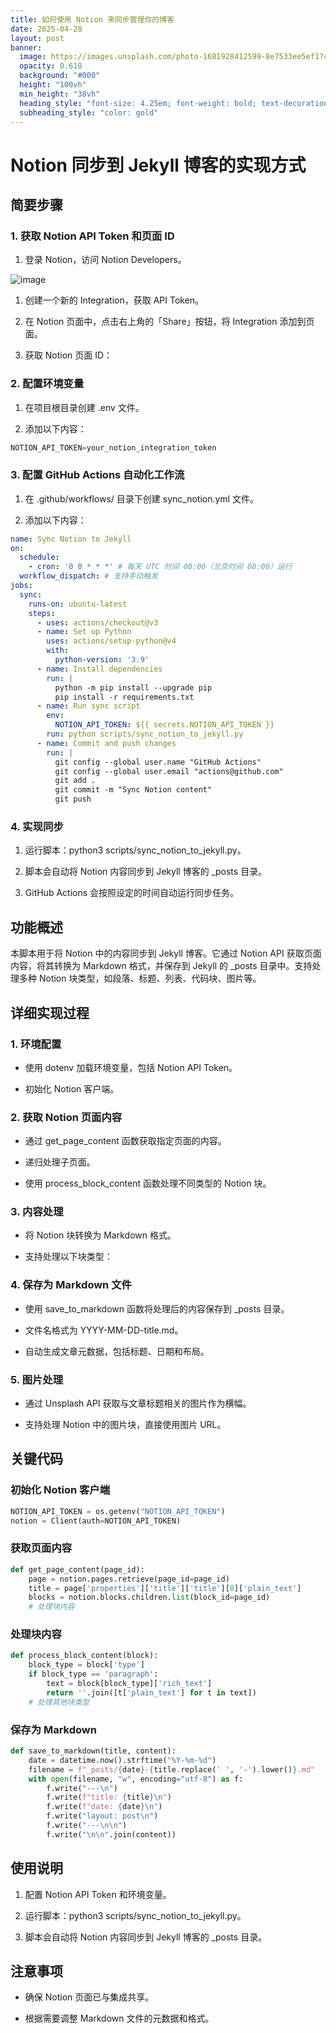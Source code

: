 ```yaml
---
title: 如何使用 Notion 来同步管理你的博客
date: 2025-04-28
layout: post
banner:
  image: https://images.unsplash.com/photo-1681928412599-8e7533ee5ef1?crop=entropy&cs=tinysrgb&fit=max&fm=jpg&ixid=M3w2OTIwMzJ8MHwxfHJhbmRvbXx8fHx8fHx8fDE3NDU4MzE2OTB8&ixlib=rb-4.0.3&q=80&w=1080
  opacity: 0.618
  background: "#000"
  height: "100vh"
  min_height: "38vh"
  heading_style: "font-size: 4.25em; font-weight: bold; text-decoration: underline"
  subheading_style: "color: gold"
---
```


# Notion 同步到 Jekyll 博客的实现方式

## 简要步骤

### 1. 获取 Notion API Token 和页面 ID

1. 登录 Notion，访问 Notion Developers。

![image](https://prod-files-secure.s3.us-west-2.amazonaws.com/a7a0cc5a-89b9-4cda-8686-1fba0ca52f40/d19c1afe-dea5-4312-9333-786b0ba83054/image.png?X-Amz-Algorithm=AWS4-HMAC-SHA256&X-Amz-Content-Sha256=UNSIGNED-PAYLOAD&X-Amz-Credential=ASIAZI2LB466ZQEW63B4%2F20250428%2Fus-west-2%2Fs3%2Faws4_request&X-Amz-Date=20250428T091450Z&X-Amz-Expires=3600&X-Amz-Security-Token=IQoJb3JpZ2luX2VjENn%2F%2F%2F%2F%2F%2F%2F%2F%2F%2FwEaCXVzLXdlc3QtMiJHMEUCIQDbYD5SEOGug%2BfuLqlHSyntzIBGJ2PipCfmkrZ89%2BerKwIgBkntN7s6xA5TXK%2BWcJvQkcuzdW3KO1YVlH44Jx40K7oq%2FwMIchAAGgw2Mzc0MjMxODM4MDUiDNNaTjwNvlitb%2FMAICrcA4X%2BHLKI0690yEOTIYopBaInW0IQseqWT8P2p2oT3rH1GgDVv9%2F9MaFSGJzGAj7HJJdqfO06rmGEO8xM4gYf5Gxt9SrpRwEBzB7PGNsThwJ5nlczQNmVUNGO72qZpVNQTNl7ciX0C6tgmTrIlMIYz9M13XAWjUKvFfpB8J8sWdKFFi30UfuzQ2%2FtK2akulZptbSmjhCXtqFJ2yWWpEYEpB8lDoCfVAQSVuThwobn9Tn3rjR%2BeBfQpMEc211KWlcIE%2FdI5WOo%2Bpx3Q%2BZmL523v1XT4Kslts1gyZBCV%2F1OEusOzpTa6GH0wFujAhk44d9efyh5V3ZXPiM1ux81zhcLZ2fgfbVeX%2FR0rDNHVxWEliM%2BcuWb%2FkcHp8xU%2B0UerZfIZTMoly0GUM9OXB4R4J%2BYBiLjCiURozaC82UXCYtObV%2BGZU4H6oDwXnFGDqjupvTs2J3RX2RQ%2BKln3UE4jnx2L8dZa7ABJwimQgP5VYfsZ%2BfB%2BgNLe%2F7dw397KTdlRQKwhqvrRIe2rmxz2kk3jF4B24ZQzDvUdvzFvdeR6FtBH4G0XpOgqGgegO0QCpTJ6h2vYmzZvCXqdc63CODLu0A2tm%2F8ZEyX%2BmeflbKz6id9jIxBGDLfOU%2FTuigVfsNtMIiHvcAGOqUBaz93AWnlfU5oRl6CNjBZYVAD3TXrKogmVaa%2FQBxGUUmJA5i9VXgdh7ZFF2q%2BhYn9AzQynAj8GTnqZgwp8mBxLbO7Z4oTZYTS6nXowbq%2BbNdcEDgX%2BwXGkAXHxGstud0xqLilYUKG2upsLLjdBV7wNHT2U4wXpb22q%2Fr45VTP5q3qPLPWuXGub13hZ0mPczGozKupVMkE90LH6IHO%2FsqBHm2V1QrM&X-Amz-Signature=0699bb10df28be95c35e85abc336229b046186554f2a444c69df34995dade340&X-Amz-SignedHeaders=host&x-id=GetObject)

1. 创建一个新的 Integration，获取 API Token。

1. 在 Notion 页面中，点击右上角的「Share」按钮，将 Integration 添加到页面。

1. 获取 Notion 页面 ID：


### 2. 配置环境变量

1. 在项目根目录创建 .env 文件。

1. 添加以下内容：

```javascript
NOTION_API_TOKEN=your_notion_integration_token
```

### 3. 配置 GitHub Actions 自动化工作流

1. 在 .github/workflows/ 目录下创建 sync_notion.yml 文件。

1. 添加以下内容：

```yaml
name: Sync Notion to Jekyll
on:
  schedule:
    - cron: '0 0 * * *' # 每天 UTC 时间 00:00（北京时间 08:00）运行
  workflow_dispatch: # 支持手动触发
jobs:
  sync:
    runs-on: ubuntu-latest
    steps:
      - uses: actions/checkout@v3
      - name: Set up Python
        uses: actions/setup-python@v4
        with:
          python-version: '3.9'
      - name: Install dependencies
        run: |
          python -m pip install --upgrade pip
          pip install -r requirements.txt
      - name: Run sync script
        env:
          NOTION_API_TOKEN: ${{ secrets.NOTION_API_TOKEN }}
        run: python scripts/sync_notion_to_jekyll.py
      - name: Commit and push changes
        run: |
          git config --global user.name "GitHub Actions"
          git config --global user.email "actions@github.com"
          git add .
          git commit -m "Sync Notion content"
          git push
```

### 4. 实现同步

1. 运行脚本：python3 scripts/sync_notion_to_jekyll.py。

1. 脚本会自动将 Notion 内容同步到 Jekyll 博客的 _posts 目录。

1. GitHub Actions 会按照设定的时间自动运行同步任务。

## 功能概述

本脚本用于将 Notion 中的内容同步到 Jekyll 博客。它通过 Notion API 获取页面内容，将其转换为 Markdown 格式，并保存到 Jekyll 的 _posts 目录中。支持处理多种 Notion 块类型，如段落、标题、列表、代码块、图片等。

## 详细实现过程

### 1. 环境配置

- 使用 dotenv 加载环境变量，包括 Notion API Token。

- 初始化 Notion 客户端。

### 2. 获取 Notion 页面内容

- 通过 get_page_content 函数获取指定页面的内容。

- 递归处理子页面。

- 使用 process_block_content 函数处理不同类型的 Notion 块。

### 3. 内容处理

- 将 Notion 块转换为 Markdown 格式。

- 支持处理以下块类型：


### 4. 保存为 Markdown 文件

- 使用 save_to_markdown 函数将处理后的内容保存到 _posts 目录。

- 文件名格式为 YYYY-MM-DD-title.md。

- 自动生成文章元数据，包括标题、日期和布局。

### 5. 图片处理

- 通过 Unsplash API 获取与文章标题相关的图片作为横幅。

- 支持处理 Notion 中的图片块，直接使用图片 URL。

## 关键代码

### 初始化 Notion 客户端

```python
NOTION_API_TOKEN = os.getenv("NOTION_API_TOKEN")
notion = Client(auth=NOTION_API_TOKEN)
```

### 获取页面内容

```python
def get_page_content(page_id):
    page = notion.pages.retrieve(page_id=page_id)
    title = page['properties']['title']['title'][0]['plain_text']
    blocks = notion.blocks.children.list(block_id=page_id)
    # 处理块内容
```

### 处理块内容

```python
def process_block_content(block):
    block_type = block['type']
    if block_type == 'paragraph':
        text = block[block_type]['rich_text']
        return ''.join([t['plain_text'] for t in text])
    # 处理其他块类型
```

### 保存为 Markdown

```python
def save_to_markdown(title, content):
    date = datetime.now().strftime("%Y-%m-%d")
    filename = f"_posts/{date}-{title.replace(' ', '-').lower()}.md"
    with open(filename, "w", encoding="utf-8") as f:
        f.write("---\n")
        f.write(f"title: {title}\n")
        f.write(f"date: {date}\n")
        f.write("layout: post\n")
        f.write("---\n\n")
        f.write("\n\n".join(content))
```

## 使用说明

1. 配置 Notion API Token 和环境变量。

1. 运行脚本：python3 scripts/sync_notion_to_jekyll.py。

1. 脚本会自动将 Notion 内容同步到 Jekyll 博客的 _posts 目录。

## 注意事项

- 确保 Notion 页面已与集成共享。

- 根据需要调整 Markdown 文件的元数据和格式。